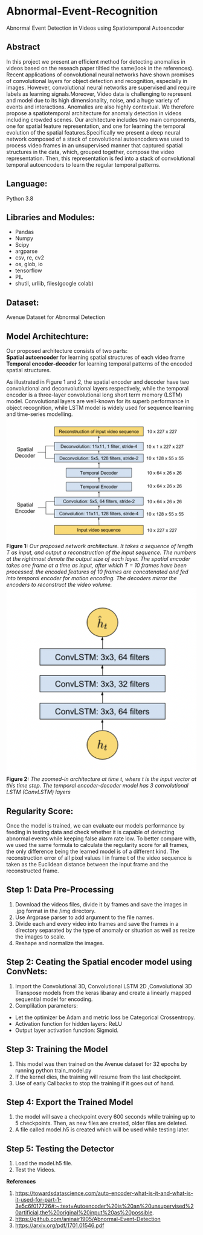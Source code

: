 # Abnormal-Event-Recognition
Abnormal Event Detection in Videos using Spatiotemporal Autoencoder


## Abstract
In this project we present an efficient method for detecting anomalies in videos based on the reseach paper tiltled the same(look in the references). Recent applications of convolutional neural networks have shown promises of convolutional layers for object detection and recognition, especially in images. However, convolutional neural networks are supervised and require labels as learning signals.Moreover, Video data is challenging to represent and model due to its high dimensionality, noise, and a huge variety of events and interactions. Anomalies are also highly contextual. We therefore propose a spatiotemporal architecture for anomaly detection in videos including crowded scenes. Our architecture includes two main components, one for spatial feature representation, and one for learning the temporal evolution of the spatial features.Specifically we present a deep neural network composed of a stack of convolutional autoencoders was used to process video frames in an unsupervised manner that captured spatial structures in the data, which, grouped together, compose the video representation. Then, this representation is fed into a stack of convolutional temporal autoencoders to learn the regular temporal patterns.

## Language: 

Python 3.8

## Libraries and Modules: 
- Pandas
- Numpy 
- Scipy 
- argparse 
- csv, re, cv2 
- os, glob, io 
- tensorflow
- PIL
- shutil, urllib, files(google colab)

## Dataset: 
Avenue Dataset for Abnormal Detection

## Model Architechture:

Our proposed architecture consists of two parts:
<br>
 **Spatial autoencoder** for learning spatial structures of each video frame
 **Temporal encoder-decoder** for learning temporal patterns of the encoded spatial structures. 

As illustrated in Figure 1 and 2, the spatial encoder and decoder have two convolutional and deconvolutional layers respectively, while the temporal encoder is a three-layer convolutional long short term memory (LSTM) model. Convolutional layers are well-known for its superb performance in object recognition, while LSTM model is widely used for sequence learning and time-series modelling.
![Model Architechture](Images/Fig1.png)
**Figure 1:** *Our proposed network architecture. It takes a sequence of length T as
input, and output a reconstruction of the input sequence. The numbers at the
rightmost denote the output size of each layer. The spatial encoder takes one
frame at a time as input, after which T = 10 frames have been processed, the
encoded features of 10 frames are concatenated and fed into temporal encoder
for motion encoding. The decoders mirror the encoders to reconstruct the video
volume.*
![Model Architechture](Images/Fig2.png)
<br>
**Figure 2:** *The zoomed-in architecture at time t, where t is the input vector at
this time step. The temporal encoder-decoder model has 3 convolutional LSTM
(ConvLSTM) layers*

## Regularity Score:

Once the model is trained, we can evaluate our models performance by feeding
in testing data and check whether it is capable of detecting abnormal events
while keeping false alarm rate low. To better compare with, we used the
same formula to calculate the regularity score for all frames, the only difference
being the learned model is of a different kind. The reconstruction error of all
pixel values I in frame t of the video sequence is taken as the Euclidean distance
between the input frame and the reconstructed frame.

## Step 1: Data Pre-Processing

1. Download the videos files, divide it by frames and save the images in .jpg format in the /img directory.
2. Use Argprase parser to add argument to the file names.
3. Divide each and every video into frames and save the frames in a directory separated by the type of anomaly or situation as well as resize the images to    scale.
4. Reshape and normalize the images.

## Step 2: Ceating the Spatial encoder model using ConvNets:

1. Import the Convolutional 3D, Convolutional LSTM 2D ,Convolutional 3D Transpose models from the keras libaray and create a linearly mapped sequential model for encoding.
2. Complilation parameters:
  * Let the optimizer be Adam and metric loss be Categorical Crossentropy.
  * Activation function for hidden layers: ReLU
  * Output layer activation function: Sigmoid.


## Step 3: Training the Model

1. This model was then trained on the Avenue dataset for 32 epochs by running python train_model.py
2. If the kernel dies, the training will resume from the last checkpoint.
3. Use of early Callbacks to stop the training if it goes out of hand.

## Step 4: Export the Trained Model
1. the model will save a checkpoint every 600 seconds while training up to 5 checkpoints. Then, as new files are created, older files are deleted.
2. A file called model.h5 is created which will be used while testing later.

## Step 5: Testing the Detector
1. Load the model.h5 file.
2. Test the Videos.

**References**

1. https://towardsdatascience.com/auto-encoder-what-is-it-and-what-is-it-used-for-part-1-3e5c6f017726#:~:text=Autoencoder%20is%20an%20unsupervised%20artificial,the%20original%20input%20as%20possible.
2. https://github.com/aninair1905/Abnormal-Event-Detection
3. https://arxiv.org/pdf/1701.01546.pdf
